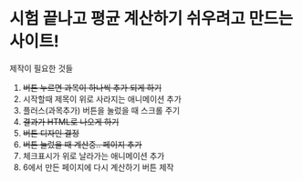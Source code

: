 # 시험 끝나고 평균 계산하기 쉬우려고 만드는 사이트!

제작이 필요한 것들

1. ~~버튼 누르면 과목이 하나씩 추가 되게 하기~~
2. 시작할때 제목이 위로 사라지는 애니메이션 추가
3. 플러스(과목추가) 버튼을 눌렀을 때 스크롤 주기
4. ~~결과가 HTML로 나오게 하기~~
5. ~~버튼 디자인 결정~~
6. ~~버튼 눌렀을 때 계산중.. 페이지 추가~~
7. 체크표시가 위로 날라가는 애니메이션 추가
8. 6에서 만든 페이지에 다시 계산하기 버튼 제작
